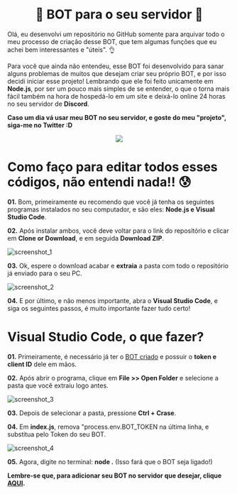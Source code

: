 <h1 align="center">🤖 BOT para o seu servidor 🤖</h1>

Olá, eu desenvolvi um repositório no GitHub somente para arquivar todo o meu processo de criação desse BOT, que tem algumas funções que eu achei bem interessantes e "úteis". 👌

Para você que ainda não entendeu, esse BOT foi desenvolvido para sanar alguns problemas de muitos que desejam criar seu próprio BOT, e por isso decidi iniciar esse projeto! Lembrando que ele foi feito unicamente em **Node.js**, por ser um pouco mais simples de se entender, o que o torna mais fácil também na hora de hospedá-lo em um site e deixá-lo online 24 horas no seu servidor de **Discord**.

**Caso um dia vá usar meu BOT no seu servidor, e goste do meu "projeto", siga-me no Twitter :D**

<p align="center">
<a href="https://twitter.com/intent/user?screen_name=mrtaazer"><img src="https://img.shields.io/twitter/follow/mrtaazer.svg?style=social&label=Seguir%20mrtaazer"></a>
</p>



# Como faço para editar todos esses códigos, não entendi nada!! 😰

**01.** Bom, primeiramente eu recomendo que você já tenha os seguintes programas instalados no seu computador, e são eles: **Node.js e Visual Studio Code**.


**02.** Após instalar ambos, você deve voltar para o link do repositório e clicar em **Clone or Download**, e em seguida **Download ZIP**.

![screenshot_1](https://user-images.githubusercontent.com/40542263/43734762-23d721bc-998f-11e8-99b4-63cb88802dea.png)


**03.** Ok, espere o download acabar e **extraia** a pasta com todo o repositório já enviado para o seu PC.

![screenshot_2](https://user-images.githubusercontent.com/40542263/43734896-8df64bae-998f-11e8-9ec8-7bc27cfd12fb.png)


**04.** E por último, e não menos importante, abra o **Visual Studio Code**, e siga os seguintes passos, é muito importante fazer tudo certo!



# Visual Studio Code, o que fazer?

**01.** Primeiramente, é necessário já ter o [BOT criado](https://discordapp.com/developers) e possuir o **token e client ID** dele em mãos.


**02.** Após abrir o programa, clique em **File >> Open Folder** e selecione a pasta que você extraiu logo antes.

![screenshot_3](https://user-images.githubusercontent.com/40542263/43735590-61dbb1f6-9991-11e8-99fe-ccf55ca386a0.png)


**03.** Depois de selecionar a pasta, pressione **Ctrl + Crase**.


**04.** Em **index.js**, remova "process.env.BOT_TOKEN na última linha, e substitua pelo Token do seu BOT.

![screenshot_4](https://user-images.githubusercontent.com/40542263/43735724-b9c48dca-9991-11e8-91ba-6bcc4ab0b503.png)


**05.** Agora, digite no terminal: **node .** (Isso fará que o BOT seja ligado!)


**Lembre-se que, para adicionar seu BOT no servidor que desejar, clique [AQUI](https://discordapi.com/permissions.html).**


